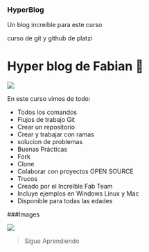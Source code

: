 ### HyperBlog
Un blog increible para este curso


curso de git y github de platzi

# Hyper blog de Fabian 🖤

![](https://i.pinimg.com/originals/ae/31/d5/ae31d58cbdc9efd32c3f5ae931bc4247.png)

En este curso vimos de todo:
* Todos los comandos
* Flujos de trabajo Git
* Crear un repositorio
* Crear y trabajar con ramas
* solucion de problemas
* Buenas Prácticas
* Fork
* Clone
* Colaborar con proyectos OPEN SOURCE
* Trucos
* Creado por el Increíble Fab Team
* Incluye ejemplos en Windows Linux y Mac
* Disponible para todas las edades




###Images



![](https://github.githubassets.com/images/modules/site/social-cards/github-social.png)

> Sigue Aprendiendo

